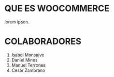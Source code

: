 # QUE ES WOOCOMMERCE

lorem ipson.

# COLABORADORES

1. Isabel Monsalve
2. Daniel Mines
3. Manuel Terrones
4. Cesar Zambrano
